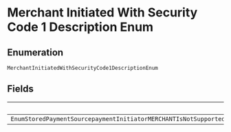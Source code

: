 
# Merchant Initiated With Security Code 1 Description Enum

## Enumeration

`MerchantInitiatedWithSecurityCode1DescriptionEnum`

## Fields

| Name |
|  --- |
| `EnumStoredPaymentSourcepaymentInitiatorMERCHANTIsNotSupportedIfPaymentSourcecardsecurityCodeIsPresentInTheOrderSecurityCodeCanBePresentInTheOrderOnlyWhenCustomerIsThePaymentInitiatorItIsSemanticallyIncorrectToPerformAMerchantInitiatedPaymentWithSecurityCodeIsTheOrder` |

